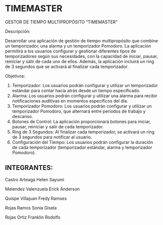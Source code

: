 # TIMEMASTER
GESTOR DE TIEMPO MULTIPROPÓSITO “TIMEMASTER”

Descripción:

Desarrollar una aplicación de gestión de tiempo multipropósito que combine un temporizador, una alarma y un temporizador Pomodoro. La aplicación permitirá a los usuarios configurar y gestionar diferentes tipos de temporizadores según sus necesidades, con la capacidad de iniciar, pausar, reiniciar y salir de cada uno de ellos. Además, la aplicación incluirá un ring de 3 segundos que se activará al finalizar cada temporizador.

Objetivos:
1. Temporizador: Los usuarios podrán configurar y utilizar un temporizador estándar para contar hacia atrás desde un tiempo especificado.
2. Alarma: Los usuarios podrán configurar y utilizar una alarma para recibir notificaciones auditivas en momentos específicos del día.
3. Temporizador Pomodoro: Los usuarios podrán configurar y utilizar un temporizador Pomodoro, que alternará entre períodos de trabajo y
descanso.
4. Botones de Control: La aplicación proporcionará botones para iniciar, pausar, reiniciar y salir de cada temporizador.
5. Ring de 3 Segundos: Al finalizar cada temporizador, se activará un ring de 3 segundos para notificar al usuario.
6. Configuración del Tiempo: Los usuarios podrán configurar la duración de cada temporizador (temporizador estándar, alarma y temporizador
Pomodoro).

INTEGRANTES:
---------------
Castro Arteaga Helen Sayumi

Melendez Valenzuela Erick Anderson

Quispe Villajuan Fredy Ramses

Rojas Ramos Sonia Gisela

Rojas Ortiz  Franklin Rodolfo
